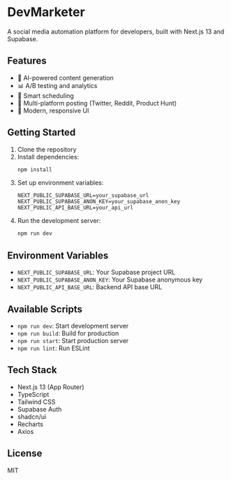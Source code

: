 # DevMarketer

A social media automation platform for developers, built with Next.js 13 and Supabase.

## Features

- 🤖 AI-powered content generation
- 📊 A/B testing and analytics
- 📅 Smart scheduling
- 🔄 Multi-platform posting (Twitter, Reddit, Product Hunt)
- 🎨 Modern, responsive UI

## Getting Started

1. Clone the repository
2. Install dependencies:
   ```bash
   npm install
   ```
3. Set up environment variables:
   ```env
   NEXT_PUBLIC_SUPABASE_URL=your_supabase_url
   NEXT_PUBLIC_SUPABASE_ANON_KEY=your_supabase_anon_key
   NEXT_PUBLIC_API_BASE_URL=your_api_url
   ```
4. Run the development server:
   ```bash
   npm run dev
   ```

## Environment Variables

- `NEXT_PUBLIC_SUPABASE_URL`: Your Supabase project URL
- `NEXT_PUBLIC_SUPABASE_ANON_KEY`: Your Supabase anonymous key
- `NEXT_PUBLIC_API_BASE_URL`: Backend API base URL

## Available Scripts

- `npm run dev`: Start development server
- `npm run build`: Build for production
- `npm run start`: Start production server
- `npm run lint`: Run ESLint

## Tech Stack

- Next.js 13 (App Router)
- TypeScript
- Tailwind CSS
- Supabase Auth
- shadcn/ui
- Recharts
- Axios

## License

MIT
